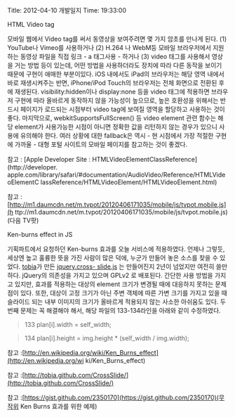 Title: 2012-04-10 개발일지
Time: 19:33:00

HTML Video tag

  

모바일 웹에서 Video tag를 써서 동영상을 보여주려면 몇 가지 암초를 만나게 된다. (1) YouTube나 Vimeo를 사용하거나
(2) H.264 나 WebM등 모바일 브라우저에서 지원하는 동영상 파일을 직접 링크 - a 태그사용 - 하거나 (3) video 태그를
사용해서 영상을 거는 방법 등이 있는데, 어떤 방법을 사용하더라도 장치에 따라 다른 동작을 보이기 때문에 구현이 애매한 부분이있다. iOS
내에서도 iPad의 브라우저는 해당 영역 내에서 바로 재생시켜주는 반면, iPhone/iPod Touch의 브라우저는 전체 화면으로 전환된
후에 재생된다. visibility:hidden이나 display:none 등을 video 태그에 적용하면 브라우저 구현에 따라 올바르게
동작하지 않을 가능성이 높으므로, 높은 호환성을 위해서는 반드시 페이지가 로드되는 시점부터 video tag에 보여질 영역을 할당하고
사용하는 것이 좋다. 마지막으로, webkitSupportsFullScreen() 등 video element 관련 함수는 해당
element가 사용가능한 시점이 아니면 정확한 값을 리턴하지 않는 경우가 있으니 사용에 유의해야 한다. 여러 상황에 대한 fallback은
역시 - 현 시점에서 가장 적절한 구현에 가까울 - 대형 포털 사이트의 모바일 페이지를 참고하는 것이 좋겠다.

참고 : [Apple Developer Site : HTMLVideoElementClassReference](http://developer.
apple.com/library/safari/#documentation/AudioVideo/Reference/HTMLVideoElementC
lassReference/HTMLVideoElement/HTMLVideoElement.html)

참고 :[http://m1.daumcdn.net/m.tvpot/20120406171035/mobile/js/tvpot.mobile.js](h
ttp://m1.daumcdn.net/m.tvpot/20120406171035/mobile/js/tvpot.mobile.js)(다음 TV팟)

  

  

  

Ken-burns effect in JS

  

기획파트에서 요청하던 Ken-burns 효과를 오늘 서비스에 적용하였다. 언제나 그렇듯, 세상엔 높고 훌륭한 뜻을 가진 사람이 많은 덕에,
누군가 만들어 놓은 소스를 찾을 수 있었다. [tobia](https://github.com/tobia)가 만든 [jquery.cross-
slide.js](http://tobia.github.com/CrossSlide/) 는 만들어진지 2년이 넘었지만 여전히 쓸만하다.
jQuery의 의존성을 가지고 있으며 GPLv2 로 배포된다. 간단한 사용 방법을 가지고 있지만, 효과를 적용하는 대상의 element
크기가 변경될 때에 대응하지 못하는 문제점이 있다. 또한, 대상이 고정 크기가 아닌 주변 객체에 따른 가변 크기를 가지고 있을 때 슬라이드
되는 내부 이미지의 크기가 올바르게 적용되지 않는 사소한 아쉬움도 있다. 두번째 문제는 꼭 해결해야 해서, 해당 파일의 133-134라인을
아래와 같이 수정하였다.

> 133 plan[i].width = self_width;

>

> 134 plan[i].height = img.height * (self_width / img.width);

참고 :[http://en.wikipedia.org/wiki/Ken_Burns_effect](http://en.wikipedia.org/wi
ki/Ken_Burns_effect)

참고 :[http://tobia.github.com/CrossSlide/](http://tobia.github.com/CrossSlide/)

참고 :[https://gist.github.com/2350170](https://gist.github.com/2350170)(무작위 Ken
Burns 효과를 위한 예제)

  

  

